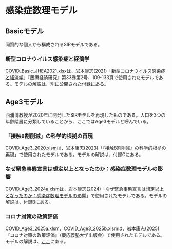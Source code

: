 # 感染症数理モデル
## Basicモデル
同質的な個人から構成されるSIRモデルである。

### 新型コロナウイルス感染症と経済学
[COVID_Basic_JHEA2021.xlsx](COVID_Basic_JHEA2021.xlsx)は、岩本康志(2021)「[新型コロナウイルス感染症と経済学](https://doi.org/10.24742/jhep.2021.10)」『医療経済研究』第33巻第2号、109-133頁で使用されたモデルである。モデルの解説は、別に公開された[付録](https://iwmtyss.com/Docs/2021/ShingataKoronaUirusuKansenshotoKeizaigaku_Appendix.pdf)にある。

## Age3モデル
西浦博教授が2020年に開発したSIRモデルを再現したものである。人口を3つの年齢階層に分類していることから、ここではAge3モデルと呼んでいる。

### 「接触8割削減」の科学的根拠の再現
[COVID_Age3_2020.xlsm](COVID_Age3_2020.xlsm)は、岩本康志(2023)「[『接触8割削減』の科学的根拠の再現](https://www.cirje.e.u-tokyo.ac.jp/research/dp/2023/2023cj307ab.html)」で使用されたモデルである。モデルの解説は、付録Cにある。

### なぜ緊急事態宣言は想定以上となったのか：感染症数理モデルの影響
[COVID_Age3_2024a.xlsm](COVID_Age3_2024a.xlsm)は、岩本康志(2024)「[なぜ緊急事態宣言は想定以上となったのか：感染症数理モデルの影響](https://www.cirje.e.u-tokyo.ac.jp/research/dp/2024/2024cj309ab.html)」で使用されたモデルである。モデルの解説は、付録Bにある。

### コロナ対策の政策評価
[COVID_Age3_2025a.xlsm](COVID_Age3_2025a.xlsm)、[COVID_Age3_2025b.xlsm](COVID_Age3_2025b.xlsm)は、岩本康志(2025)『コロナ対策の政策評価』（慶応義塾大学出版会）で使用されたモデルである。モデルの解説は、[ここ](COVID_Age3_2025ab_Note.pdf)にある。

